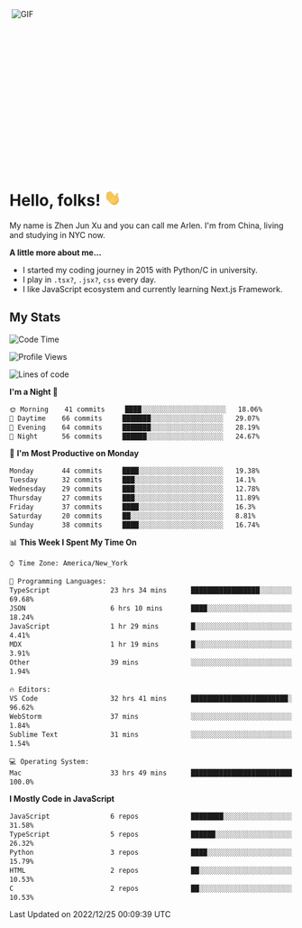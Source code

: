 <img align="right" alt="GIF" src="https://media.giphy.com/media/xUA7bdpLxQhsSQdyog/giphy.gif" width="500" height="320" />

# Hello, folks! <img src="https://raw.githubusercontent.com/arlenxuzj/arlenxuzj/master/assets/wave.gif" width="30px">

My name is Zhen Jun Xu and you can call me Arlen. I'm from China, living and studying in NYC now.

**A little more about me...**

 - I started my coding journey in 2015 with Python/C in university.
 - I play in `.tsx?`, `.jsx?`, `css` every day.
 - I like JavaScript ecosystem and currently learning Next.js Framework.

## My Stats

<!--START_SECTION:waka-->
![Code Time](http://img.shields.io/badge/Code%20Time-2%2C762%20hrs%2031%20mins-blue)

![Profile Views](http://img.shields.io/badge/Profile%20Views-1-blue)

![Lines of code](https://img.shields.io/badge/From%20Hello%20World%20I%27ve%20Written-284%20Thousand%20lines%20of%20code-blue)

**I'm a Night 🦉** 

```text
🌞 Morning    41 commits     ████░░░░░░░░░░░░░░░░░░░░░   18.06% 
🌆 Daytime    66 commits     ███████░░░░░░░░░░░░░░░░░░   29.07% 
🌃 Evening    64 commits     ███████░░░░░░░░░░░░░░░░░░   28.19% 
🌙 Night      56 commits     ██████░░░░░░░░░░░░░░░░░░░   24.67%

```
📅 **I'm Most Productive on Monday** 

```text
Monday       44 commits     ████░░░░░░░░░░░░░░░░░░░░░   19.38% 
Tuesday      32 commits     ███░░░░░░░░░░░░░░░░░░░░░░   14.1% 
Wednesday    29 commits     ███░░░░░░░░░░░░░░░░░░░░░░   12.78% 
Thursday     27 commits     ███░░░░░░░░░░░░░░░░░░░░░░   11.89% 
Friday       37 commits     ████░░░░░░░░░░░░░░░░░░░░░   16.3% 
Saturday     20 commits     ██░░░░░░░░░░░░░░░░░░░░░░░   8.81% 
Sunday       38 commits     ████░░░░░░░░░░░░░░░░░░░░░   16.74%

```


📊 **This Week I Spent My Time On** 

```text
⌚︎ Time Zone: America/New_York

💬 Programming Languages: 
TypeScript               23 hrs 34 mins      █████████████████░░░░░░░░   69.68% 
JSON                     6 hrs 10 mins       ████░░░░░░░░░░░░░░░░░░░░░   18.24% 
JavaScript               1 hr 29 mins        █░░░░░░░░░░░░░░░░░░░░░░░░   4.41% 
MDX                      1 hr 19 mins        █░░░░░░░░░░░░░░░░░░░░░░░░   3.91% 
Other                    39 mins             ░░░░░░░░░░░░░░░░░░░░░░░░░   1.94%

🔥 Editors: 
VS Code                  32 hrs 41 mins      ████████████████████████░   96.62% 
WebStorm                 37 mins             ░░░░░░░░░░░░░░░░░░░░░░░░░   1.84% 
Sublime Text             31 mins             ░░░░░░░░░░░░░░░░░░░░░░░░░   1.54%

💻 Operating System: 
Mac                      33 hrs 49 mins      █████████████████████████   100.0%

```

**I Mostly Code in JavaScript** 

```text
JavaScript               6 repos             ████████░░░░░░░░░░░░░░░░░   31.58% 
TypeScript               5 repos             ██████░░░░░░░░░░░░░░░░░░░   26.32% 
Python                   3 repos             ████░░░░░░░░░░░░░░░░░░░░░   15.79% 
HTML                     2 repos             ██░░░░░░░░░░░░░░░░░░░░░░░   10.53% 
C                        2 repos             ██░░░░░░░░░░░░░░░░░░░░░░░   10.53%

```



 Last Updated on 2022/12/25 00:09:39 UTC
<!--END_SECTION:waka-->
